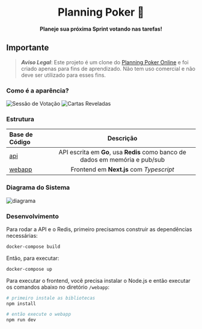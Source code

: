 <h1 align="center">
Planning Poker 🎲
</h1>

<p align="center">
  <strong>Planeje sua próxima Sprint votando nas tarefas!</strong>
</p>

## Importante

> **_Aviso Legal_**: Este projeto é um clone do [Planning Poker Online](https://planningpokeronline.com/) e foi criado apenas para fins de aprendizado. Não tem uso comercial e não deve ser utilizado para esses fins.

### Como é a aparência?

![Sessão de Votação](https://user-images.githubusercontent.com/62121154/166455320-ff1159d0-7369-4c7b-9f06-0e6d8c557988.png)
![Cartas Reveladas](https://user-images.githubusercontent.com/62121154/166455328-ec64189f-641e-4be0-815c-e704ab1b753e.png)

### Estrutura

| Base de Código   |                                   Descrição                                   |
| :--------------- | :---------------------------------------------------------------------------: |
| [api](api)       | API escrita em **Go**, usa **Redis** como banco de dados em memória e pub/sub |
| [webapp](webapp) |                   Frontend em **Next.js** com _Typescript_                    |

### Diagrama do Sistema

![diagrama](https://user-images.githubusercontent.com/62121154/171638575-a2ffe342-b2be-4405-8dbd-33e1caea4271.png)

### Desenvolvimento

Para rodar a API e o Redis, primeiro precisamos construir as dependências necessárias:

```sh
docker-compose build
```

Então, para executar:

```sh
docker-compose up
```

Para executar o frontend, você precisa instalar o Node.js e então executar os comandos abaixo no diretório `/webapp`:

```sh
# primeiro instale as bibliotecas
npm install

# então execute o webapp
npm run dev
```
